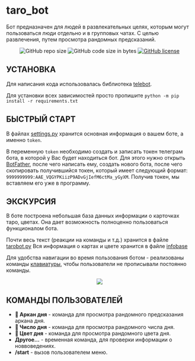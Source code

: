 # taro_bot
Бот предназначен для людей в развлекательных целях, которым могут пользоваться люди отдельно и в групповых чатах. 
С целью развлечения, путем просмотра рандомных предсказаний.

<p align="center">
  <img alt="GitHub repo size" src="https://img.shields.io/github/repo-size/greenderix/taro_bot">
  <img alt="GitHub code size in bytes" src="https://img.shields.io/github/languages/code-size/greenderix/taro_bot">
  <a href="https://github.com/Greenderix/taro_bot/blob/master/LICENSE"><img alt="GitHub license" src="https://img.shields.io/github/license/greenderix/taro_bot"></a>
</p>

## УСТАНОВКА
Для написания кода использовалась библиотека [telebot](https://core.telegram.org/bots/api).

Для установки всех зависимостей просто пропишите ```python -m pip install -r requirements.txt```

## БЫСТРЫЙ СТАРТ
В файлах [settings.py](https://github.com/Greenderix/taro_bot/blob/master/settings.py) хранится основная информация о вашем боте, а именно ``token``.

В переменную ``token`` необходимо создать и записать токен телеграм бота, в которой у Вас будет находиться бот. Для этого нужно открыть [BotFather](https://t.me/BotFather), после чего написать ему, создать нового бота,
после чего скопировать получившийся токен, который имеет 
следующий формат: ``9999999999:AAE_VQGYPKiizP9ADvGjIefM6ctMa_yGyXM``. 
Получив токен, мы вставляем его уже в программу.

## ЭКСКУРСИЯ
В боте построена небольшая база данных информации о карточках таро, цветах.
Она дает возможность полноценно пользоваться функционалом бота.

Почти весь текст (реакции на команды и т.д.) хранится в файле [tarobot.py](https://github.com/Greenderix/taro_bot/blob/master/tarobot.py)
Вся информация о картах и цвете хранится в файле [infobase](https://github.com/Greenderix/taro_bot/blob/master/infobase.py)


Для удобства навигации во время пользования ботом - реализованы команды [клавиатуры](https://github.com/Greenderix/taro_bot/blob/master/tarobot.py), чтобы пользователи не прописывали постоянно команды.

<p align="center"><a href="https://vk.com/evgenygrinderix" target="_blank"><img src="https://i.imgur.com/IDtdq56.gif"></a></p>


## КОМАНДЫ ПОЛЬЗОВАТЕЛЕЙ

+ **🔮 Аркан дня** - команда для просмотра рандомного предсказания аркана дня.
+ **🎱 Число дня** - команда для просмотра рандомного числа дня.
+ **🧿 Цвет дня** - команда для просмотра рандомного цвета дня.
+ **Другое...** - временная команда, для проверки информации о новвоведениях.
+ **/start** - вызов пользователем меню.



